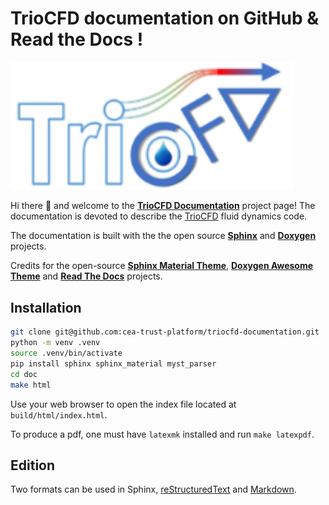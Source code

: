 # TrioCFD documentation on GitHub & Read the Docs !

<img src="https://github.com/cea-trust-platform/.github/blob/main/profile/tcfd.png?raw=true" style="width:12cm;">

Hi there 👋 and welcome to the **[TrioCFD Documentation](https://triocfd-documentation.readthedocs.io/en/latest/)** project page! The documentation is devoted to describe the [TrioCFD](https://github.com/cea-trust-platform/triocfd-code) fluid dynamics code.

The documentation is built with the the open source **[Sphinx](https://www.sphinx-doc.org/en/master/)** and **[Doxygen](https://www.doxygen.nl/)** projects.

Credits for the open-source **[Sphinx Material Theme](https://github.com/bashtage/sphinx-material/blob/main/LICENSE.md)**, **[Doxygen Awesome Theme](https://jothepro.github.io/doxygen-awesome-css/)** and **[Read The Docs](https://blog.readthedocs.com/website-migration/)** projects.

## Installation
```bash
git clone git@github.com:cea-trust-platform/triocfd-documentation.git
python -m venv .venv
source .venv/bin/activate
pip install sphinx sphinx_material myst_parser
cd doc
make html
```
Use your web browser to open the index file located at `build/html/index.html`.

To produce a pdf, one must have `latexmk` installed and run `make latexpdf`.

## Edition
Two formats can be used in Sphinx, [reStructuredText](https://www.sphinx-doc.org/en/master/usage/restructuredtext/index.html) and [Markdown](https://www.markdownguide.org/).
